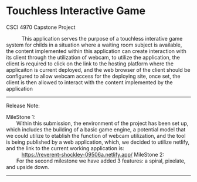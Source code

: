 # Touchless Interactive Game

CSCI 4970 Capstone Project

&emsp;&emsp;&emsp;This application serves the purpose of a touchless interative game system for childs in a situation where a waiting room subject is available, the content implemented within this application can create interaction with its client through the utilization of webcam, to utilize the application, the client is required to click on the link to the hosting platform where the applicaiton is current deployed, and the web browser of the client should be configured to allow webcam access for the deploying site, once set, the client is then allowed to interact with the content implemented by the application


_______________________________________________________________________
Release Note:

MileStone 1:<br />
&emsp;&emsp;Within this submission, the environment of the project has been set up, which includes the building of a basic game engine, a potential model that we could utilize to etablish the function of webcam utilization, and the tool is being published by a web application, which, we decided to utilize netlify, and the link to the current working application is:<br />
&emsp;&emsp;&emsp;https://reverent-shockley-09506a.netlify.app/
MileStone 2:<br />
&emsp;&emsp;For the second milestone we have added 3 features: a spiral, pixelate, and upside down.<br />
________________________________________________________________________
